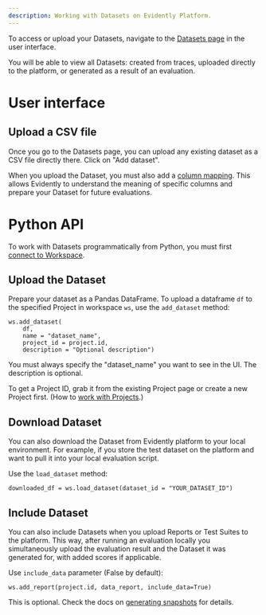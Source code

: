 ```yaml
---
description: Working with Datasets on Evidently Platform.
---   
```


To access or upload your Datasets, navigate to the [Datasets page](https://app.evidently.cloud/datasets) in the user interface. 

You will be able to view all Datasets: created from traces, uploaded directly to the platform, or generated as a result of an evaluation.

# User interface

## Upload a CSV file

Once you go to the Datasets page, you can upload any existing dataset as a CSV file directly there. Click on "Add dataset". 

When you upload the Dataset, you must also add a [column mapping](../input-data/column-mapping.md). This allows Evidently to understand the meaning of specific columns and prepare your Dataset for future evaluations.

# Python API

To work with Datasets programmatically from Python, you must first [connect to Workspace](../installation/cloud_account.md).

## Upload the Dataset

Prepare your dataset as a Pandas DataFrame. To upload a dataframe `df` to the specified Project in workspace `ws`, use the `add_dataset` method:

```
ws.add_dataset(
    df,
    name = "dataset_name",
    project_id = project.id, 
    description = "Optional description")
```

You must always specify the "dataset_name" you want to see in the UI. The description is optional. 

To get a Project ID, grab it from the existing Project page or create a new Project first. (How to [work with Projects](../project/projects_overview.md).)  

## Download Dataset 

You can also download the Dataset from Evidently platform to your local environment. For example, if you store the test dataset on the platform and want to pull it into your local evaluation script.

Use the `load_dataset` method:

```
downloaded_df = ws.load_dataset(dataset_id = "YOUR_DATASET_ID") 
```

## Include Dataset 

You can also include Datasets when you upload Reports or Test Suites to the platform. This way, after running an evaluation locally you simultaneously upload the evaluation result and the Dataset it was generated for, with added scores if applicable.

Use `include_data` parameter (False by default):

```
ws.add_report(project.id, data_report, include_data=True)
```

This is optional. Check the docs on [generating snapshots](../evaluations/snapshots.md) for details.
